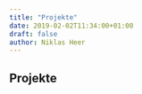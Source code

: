```yaml
---
title: "Projekte"
date: 2019-02-02T11:34:00+01:00
draft: false
author: Niklas Heer
---
```


## Projekte

<!-- TODO: Projekte -->

